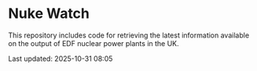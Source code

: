 # Nuke Watch

This repository includes code for retrieving the latest information available on the output of EDF nuclear power plants in the UK.

Last updated: 2025-10-31 08:05